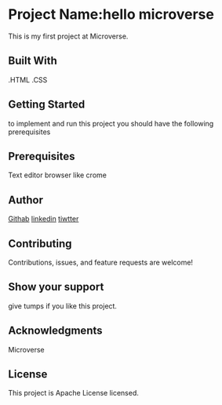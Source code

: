 # Project Name:hello microverse
This is my first project at Microverse.
## Built With
.HTML
.CSS
## Getting Started
to implement and run this project you should have the following prerequisites  
## Prerequisites
Text editor
browser like crome
## Author
 [Githab](https://github.com/settings/profile)
[linkedin](https://www.linkedin.com/in/haftamu-desta-795791a1/)
[tiwtter](https://twitter.com/DestaHftamu?t=NQ4ovkdWbsfsjh62NFEXFg&s=09)

## Contributing
Contributions, issues, and feature requests are welcome!
## Show your support
give tumps if you like this project.
## Acknowledgments
Microverse
## License
This project is Apache License licensed.
